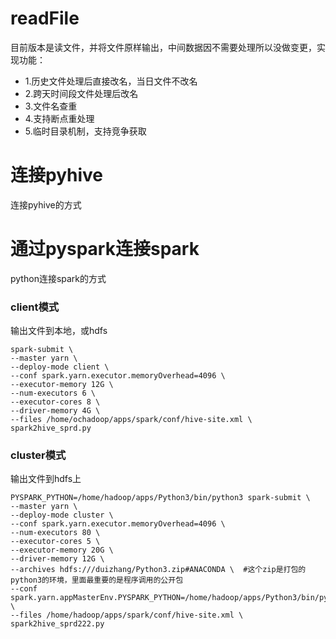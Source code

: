 # readFile
目前版本是读文件，并将文件原样输出，中间数据因不需要处理所以没做变更，实现功能：
- 1.历史文件处理后直接改名，当日文件不改名
- 2.跨天时间段文件处理后改名
- 3.文件名查重
- 4.支持断点重处理
- 5.临时目录机制，支持竞争获取




# 连接pyhive
连接pyhive的方式
# 通过pyspark连接spark
python连接spark的方式
### client模式
输出文件到本地，或hdfs
```
spark-submit \
--master yarn \
--deploy-mode client \
--conf spark.yarn.executor.memoryOverhead=4096 \
--executor-memory 12G \
--num-executors 6 \
--executor-cores 8 \
--driver-memory 4G \
--files /home/ochadoop/apps/spark/conf/hive-site.xml \
spark2hive_sprd.py
```

### cluster模式
输出文件到hdfs上
```
PYSPARK_PYTHON=/home/hadoop/apps/Python3/bin/python3 spark-submit \
--master yarn \
--deploy-mode cluster \
--conf spark.yarn.executor.memoryOverhead=4096 \
--num-executors 80 \
--executor-cores 5 \
--executor-memory 20G \
--driver-memory 12G \
--archives hdfs:///duizhang/Python3.zip#ANACONDA \  #这个zip是打包的python3的环境，里面最重要的是程序调用的公开包
--conf spark.yarn.appMasterEnv.PYSPARK_PYTHON=/home/hadoop/apps/Python3/bin/python3 \
--files /home/hadoop/apps/spark/conf/hive-site.xml \
spark2hive_sprd222.py
```
